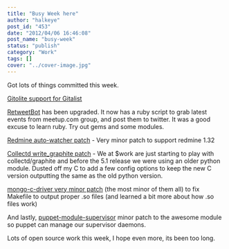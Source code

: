 ```yaml
---
title: "Busy Week here"
author: "halkeye"
post_id: "453"
date: "2012/04/06 16:46:08"
post_name: "busy-week"
status: "publish"
category: "Work"
tags: []
cover: "../cover-image.jpg"
---
```


Got lots of things committed this week.

[Gitolite support for Gitalist](https://github.com/halkeye/Gitalist-Git-CollectionOfRepositories-Gitolite)

[RetweetBot](https://github.com/halkeye/RetweetBot) has been upgraded. It now has a ruby script to grab latest events from meetup.com group, and post them to twitter. It was a good excuse to learn ruby. Try out gems and some modules.

[Redmine auto-watcher patch](https://github.com/halkeye/redmine_auto_watchers) \- Very minor patch to support redmine 1.32

[Collectd write_graphite patch](https://github.com/collectd/collectd/pull/66#issuecomment-4959989) \- We at $work are just starting to play with collectd/graphite and before the 5.1 release we were using an older python module. Dusted off my C to add a few config options to keep the new C version outputting the same as the old python version.

[mongo-c-driver very minor patch](https://github.com/halkeye/mongo-c-driver/commit/a2597976a5771f218aab26e311360a5e6f4a8804) (the most minor of them all) to fix Makefile to output proper .so files (and learned a bit more about how .so files work)

And lastly,
[puppet-module-supervisor](https://github.com/plathrop/puppet-module-supervisor) minor patch to the awesome module so puppet can manage our supervisor daemons.

Lots of open source work this week, I hope even more, its been too long.
